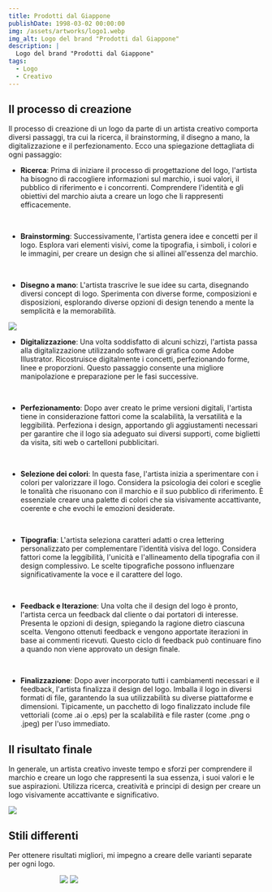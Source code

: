 ```yaml
---
title: Prodotti dal Giappone
publishDate: 1998-03-02 00:00:00
img: /assets/artworks/logo1.webp
img_alt: Logo del brand "Prodotti dal Giappone"
description: |
  Logo del brand "Prodotti dal Giappone"
tags:
  - Logo
  - Creativo
---
```


## Il processo di creazione
Il processo di creazione di un logo da parte di un artista creativo comporta diversi passaggi, tra cui la ricerca, il brainstorming, il disegno a mano, la digitalizzazione e il perfezionamento. Ecco una spiegazione dettagliata di ogni passaggio:

- **Ricerca**: Prima di iniziare il processo di progettazione del logo, l'artista ha bisogno di raccogliere informazioni sul marchio, i suoi valori, il pubblico di riferimento e i concorrenti. Comprendere l'identità e gli obiettivi del marchio aiuta a creare un logo che li rappresenti efficacemente.
<br />

- **Brainstorming**: Successivamente, l'artista genera idee e concetti per il logo. Esplora vari elementi visivi, come la tipografia, i simboli, i colori e le immagini, per creare un design che si allinei all'essenza del marchio.
<br />

- **Disegno a mano**: L'artista trascrive le sue idee su carta, disegnando diversi concept di logo. Sperimenta con diverse forme, composizioni e disposizioni, esplorando diverse opzioni di design tenendo a mente la semplicità e la memorabilità.

<img src="/assets/contentimg/conceptj.png">

- **Digitalizzazione**: Una volta soddisfatto di alcuni schizzi, l'artista passa alla digitalizzazione utilizzando software di grafica come Adobe Illustrator. Ricostruisce digitalmente i concetti, perfezionando forme, linee e proporzioni. Questo passaggio consente una migliore manipolazione e preparazione per le fasi successive.
<br />

- **Perfezionamento**: Dopo aver creato le prime versioni digitali, l'artista tiene in considerazione fattori come la scalabilità, la versatilità e la leggibilità. Perfeziona i design, apportando gli aggiustamenti necessari per garantire che il logo sia adeguato sui diversi supporti, come biglietti da visita, siti web o cartelloni pubblicitari.
<br />

- **Selezione dei colori**: In questa fase, l'artista inizia a sperimentare con i colori per valorizzare il logo. Considera la psicologia dei colori e sceglie le tonalità che risuonano con il marchio e il suo pubblico di riferimento. È essenziale creare una palette di colori che sia visivamente accattivante, coerente e che evochi le emozioni desiderate.
<br />

- **Tipografia**: L'artista seleziona caratteri adatti o crea lettering personalizzato per complementare l'identità visiva del logo. Considera fattori come la leggibilità, l'unicità e l'allineamento della tipografia con il design complessivo. Le scelte tipografiche possono influenzare significativamente la voce e il carattere del logo.
<br />

- **Feedback e Iterazione**: Una volta che il design del logo è pronto, l'artista cerca un feedback dal cliente o dai portatori di interesse. Presenta le opzioni di design, spiegando la ragione dietro ciascuna scelta. Vengono ottenuti feedback e vengono apportate iterazioni in base ai commenti ricevuti. Questo ciclo di feedback può continuare fino a quando non viene approvato un design finale.
<br />

- **Finalizzazione**: Dopo aver incorporato tutti i cambiamenti necessari e il feedback, l'artista finalizza il design del logo. Imballa il logo in diversi formati di file, garantendo la sua utilizzabilità su diverse piattaforme e dimensioni. Tipicamente, un pacchetto di logo finalizzato include file vettoriali (come .ai o .eps) per la scalabilità e file raster (come .png o .jpeg) per l'uso immediato.


## Il risultato finale
In generale, un artista creativo investe tempo e sforzi per comprendere il marchio e creare un logo che rappresenti la sua essenza, i suoi valori e le sue aspirazioni. Utilizza ricerca, creatività e principi di design per creare un logo visivamente accattivante e significativo.

<img src="/assets/contentimg/logoj.png">

## Stili differenti
Per ottenere risultati migliori, mi impegno a creare delle varianti separate per ogni logo.
<script defer src="https://unpkg.com/img-comparison-slider@7/dist/index.js"></script>
<link rel="stylesheet" href="https://unpkg.com/img-comparison-slider@7/dist/styles.css" />

<div class="container">
<img-comparison-slider class="slider-example-opacity-and-size rendered" tabindex="0" style="width:60%; height:60%;">
                      <img slot="first" src="/assets/artworks/logo1.webp" />
                      <img slot="second" src="/assets/contentimg/logo1-alt.webp" />
</img-comparison-slider>
</div>


<style>
.slider-example-opacity-and-size {
    --default-handle-width: 100px;
}

.slider-example-opacity-and-size:focus {
    --default-handle-opacity: 0;
}

  img-comparison-slider {
	--divider-width: 2px;
    --divider-color: #ac73b8;
}

.container {
  display: flex;
  justify-content: center;
}
</style>